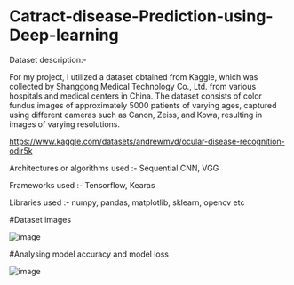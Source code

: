 # Catract-disease-Prediction-using-Deep-learning


Dataset description:-

For my project, I utilized a dataset obtained from Kaggle, which was collected by Shanggong Medical Technology Co., Ltd. from various hospitals and medical centers in China. The dataset consists of color fundus images of approximately 5000 patients of varying ages, captured using different cameras such as Canon, Zeiss, and Kowa, resulting in images of varying resolutions.

https://www.kaggle.com/datasets/andrewmvd/ocular-disease-recognition-odir5k

Architectures or algorithms used :- Sequential CNN, VGG 

Frameworks used :- Tensorflow, Kearas

Libraries used :- numpy, pandas, matplotlib, sklearn, opencv etc

#Dataset images

![image](https://user-images.githubusercontent.com/118616059/218417165-8f0ea181-5c2a-40ad-8099-0e5e7a3cfdc5.png)


#Analysing model accuracy and model loss

![image](https://user-images.githubusercontent.com/118616059/218416531-44213efe-ec3a-40b7-821d-6a37b370b271.png)

